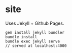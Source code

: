 # site

Uses Jekyll + Github Pages.

```
gem install jekyll bundler
bundle install
bundle exec jekyll serve
// served at localhost:4000
```